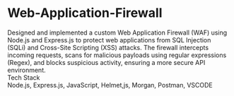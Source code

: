 # Web-Application-Firewall

Designed and implemented a custom Web Application Firewall (WAF) using Node.js and Express.js to protect web applications from SQL Injection (SQLi) and Cross-Site Scripting (XSS) attacks. The firewall intercepts incoming requests, scans for malicious payloads using regular expressions (Regex), and blocks suspicious activity, ensuring a more secure API environment. 
<br/>
Tech Stack
<br/>Node.js, Express.js, JavaScript, Helmet,js, Morgan, Postman, VSCODE

<br/>

